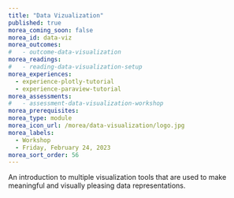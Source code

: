 ```yaml
---
title: "Data Vizualization"
published: true
morea_coming_soon: false
morea_id: data-viz
morea_outcomes:
#   - outcome-data-visualization
morea_readings:
#   - reading-data-visualization-setup
morea_experiences:
  - experience-plotly-tutorial
  - experience-paraview-tutorial
morea_assessments:
#   - assessment-data-visualization-workshop
morea_prerequisites:
morea_type: module
morea_icon_url: /morea/data-visualization/logo.jpg
morea_labels:
  - Workshop
  - Friday, February 24, 2023
morea_sort_order: 56
---
```


An introduction to multiple visualization tools that are used to make meaningful and visually pleasing data representations.